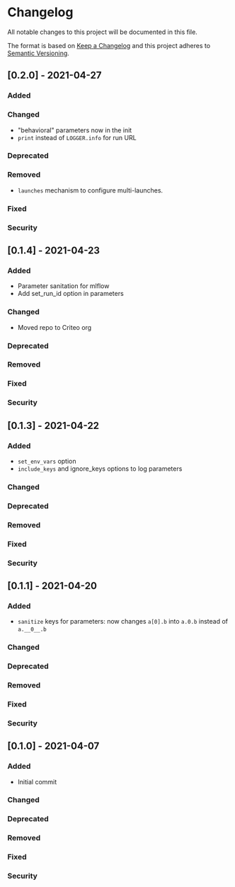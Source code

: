 # Changelog

All notable changes to this project will be documented in this file.

The format is based on [Keep a Changelog](https://keepachangelog.com/en/1.0.0/) and this project adheres to [Semantic Versioning](https://semver.org).


## [0.2.0] - 2021-04-27

### Added
### Changed
- "behavioral" parameters now in the init
- `print` instead of `LOGGER.info` for run URL

### Deprecated
### Removed
- `launches` mechanism to configure multi-launches.

### Fixed
### Security


## [0.1.4] - 2021-04-23

### Added
- Parameter sanitation for mlflow
- Add set_run_id option in parameters

### Changed
- Moved repo to Criteo org

### Deprecated
### Removed
### Fixed
### Security


## [0.1.3] - 2021-04-22

### Added
- `set_env_vars` option
- `include_keys` and ignore_keys options to log parameters

### Changed
### Deprecated
### Removed
### Fixed
### Security


## [0.1.1] - 2021-04-20

### Added
- `sanitize` keys for parameters: now changes `a[0].b` into `a.0.b` instead of `a.__0__.b`

### Changed
### Deprecated
### Removed
### Fixed
### Security


## [0.1.0] - 2021-04-07

### Added
- Initial commit

### Changed
### Deprecated
### Removed
### Fixed
### Security
